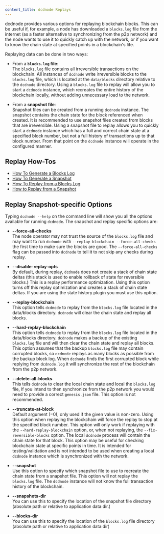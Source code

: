 ```yaml
---
content_title: dcdnode Replays
---
```


dcdnode provides various options for replaying blockchain blocks. This can be useful if, for example, a node has downloaded a `blocks.log` file from the internet (as a faster alternative to synchronizing from the p2p network) and the node wants to use it to quickly catch up with the network, or if you want to know the chain state at specified points in a blockchain's life.

Replaying data can be done in two ways:

- From a **`blocks.log` file**:  
The `blocks.log` file contains all irreversible transactions on the blockchain. All instances of `dcdnode` write irreversible blocks to the `blocks.log` file, which is located at the `data/blocks` directory relative to the `dcdnode` directory. Using a `blocks.log` file to replay will allow you to start a `dcdnode` instance, which recreates the entire history of the blockchain locally, without adding unnecessary load to the network.

- From a **snapshot file**:  
Snapshot files can be created from a running `dcdnode` instance. The snapshot contains the chain state for the block referenced when created. It is recommended to use snapshot files created from blocks that are irreversible. Using a snapshot file to replay allows you to quickly start a `dcdnode` instance which has a full and correct chain state at a specified block number, but not a full history of transactions up to that block number. From that point on the `dcdnode` instance will operate in the configured manner.

## Replay How-Tos

* [How To Generate a Blocks Log](how-to-generate-a-blocks.log.md)
* [How To Generate a Snapshot](how-to-generate-a-snapshot.md)
* [How To Replay from a Blocks Log](how-to-replay-from-a-blocks.log.md)
* [How to Replay from a Snapshot](how-to-replay-from-a-snapshot.md)

## Replay Snapshot-specific Options

Typing `dcdnode --help` on the command line will show you all the options available for running `dcdnode`. The snapshot and replay specific options are:

 - **--force-all-checks**  
The node operator may not trust the source of the `blocks.log` file and may want to run `dcdnode` with `--replay-blockchain --force-all-checks` the first time to make sure the blocks are good. The `--force-all-checks` flag can be passed into `dcdnode` to tell it to not skip any checks during replay.

 - **--disable-replay-opts**  
By default, during replay, `dcdnode` does not create a stack of chain state deltas (this stack is used to enable rollback of state for reversible blocks.) This is a replay performance optimization. Using this option turns off this replay optimization and creates a stack of chain state deltas. If you are using the state history plugin you must use this option.

 - **--replay-blockchain**  
This option tells `dcdnode` to replay from the `blocks.log` file located in the data/blocks directory. `dcdnode` will clear the chain state and replay all blocks.

 - **--hard-replay-blockchain**  
This option tells `dcdnode` to replay from the `blocks.log` file located in the data/blocks directory. `dcdnode` makes a backup of the existing `blocks.log` file and will then clear the chain state and replay all blocks. This option assumes that the backup `blocks.log` file may contain corrupted blocks, so `dcdnode` replays as many blocks as possible from the backup block log. When `dcdnode` finds the first corrupted block while replying from `dcdnode.log` it will synchronize the rest of the blockchain from the p2p network.

 - **--delete-all-blocks**  
This tells `dcdnode` to clear the local chain state and local the `blocks.log` file, If you intend to then synchronize from the p2p network you would need to provide a correct `genesis.json` file. This option is not recommended.

 - **--truncate-at-block**  
Default argument (=0), only used if the given value is non-zero.
Using this option when replaying the blockchain will force the replay to stop at the specified block number. This option will only work if replaying with the `--hard-replay-blockchain` option, or, when not replaying, the `--fix-reversible-blocks` option. The local `dcdnode` process will contain the chain state for that block. This option may be useful for checking blockchain state at specific points in time. It is intended for testing/validation and is not intended to be used when creating a local `dcdnode` instance which is synchronized with the network.  
 
 - **--snapshot**  
Use this option to specify which snapshot file to use to recreate the chain state from a snapshot file. This option will not replay the `blocks.log` file. The `dcdnode` instance will not know the full transaction history of the blockchain. 

 - **--snapshots-dir**  
You can use this to specify the location of the snapshot file directory  (absolute path or relative to application data dir.)

 - **--blocks-dir**  
You can use this to specify the location of the `blocks.log` file directory  (absolute path or relative to application data dir)

